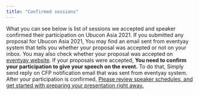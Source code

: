 ```yaml
---
title: "Confirmed sessions"
---
```

What you can see below is list of sessions we accepted and speaker confirmed their participation on Ubucon Asia 2021.
If you submitted any proposal for Ubucon Asia 2021, You may find an email sent from eventyay system that tells you whether your proposal was accepted or not on your inbox.
You may also check whether your proposal was accepted on [eventyay website](https://eventyay.com/my-sessions).
If your proposals were accepted, **You need to confirm your participation to give your speech on the event.** To do that, Simply send reply on CFP notification email that was sent from eventyay system. After your participation is confirmed, [Please review speaker schedules, and get started with preparing your presentation right away.](../news/2021-07-30-speaker-schedules/)
